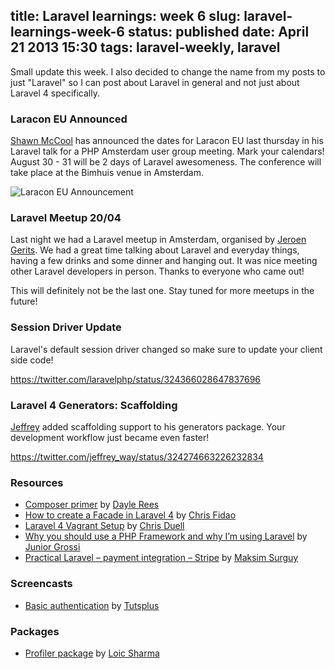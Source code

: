 title: Laravel learnings: week 6
slug: laravel-learnings-week-6
status: published
date: April 21 2013 15:30
tags: laravel-weekly, laravel
-------
Small update this week. I also decided to change the name from my posts to just "Laravel" so I can post about Laravel in general and not just about Laravel 4 specifically.<!--more-->

### Laracon EU Announced

[Shawn McCool](https://twitter.com/shawnmccool) has announced the dates for Laracon EU last thursday in his Laravel talk for a PHP Amsterdam user group meeting. Mark your calendars! August 30 - 31 will be 2 days of Laravel awesomeness. The conference will take place at the Bimhuis venue in Amsterdam.

![Laracon EU Announcement](https://raw.github.com/driesvints/Articles/master/weekly-laravel-learnings/images/laracon-eu-announcement.jpg)

### Laravel Meetup 20/04

Last night we had a Laravel meetup in Amsterdam, organised by [Jeroen Gerits](https://twitter.com/JeroenGerits). We had a great time talking about Laravel and everyday things, having a few drinks and some dinner and hanging out. It was nice meeting other Laravel developers in person. Thanks to everyone who came out!

This will definitely not be the last one. Stay tuned for more meetups in the future!

### Session Driver Update

Laravel's default session driver changed so make sure to update your client side code!

https://twitter.com/laravelphp/status/324366028647837696

### Laravel 4 Generators: Scaffolding

[Jeffrey](https://twitter.com/jeffrey_way) added scaffolding support to his generators package. Your development workflow just became even faster!

https://twitter.com/jeffrey_way/status/324274663226232834

### Resources

- [Composer primer](http://daylerees.com/composer-primer) by [Dayle Rees](https://twitter.com/daylerees)
- [How to create a Facade in Laravel 4](http://fideloper.com/create-facade-laravel-4) by [Chris Fidao](https://twitter.com/fideloper)
- [Laravel 4 Vagrant Setup](https://github.com/duellsy/Laravel-4-Vagrant) by [Chris Duell](https://twitter.com/duellsy)
- [Why you should use a PHP Framework and why I’m using Laravel](http://juniorgrossi.com/why-you-should-use-a-php-framework-and-why-im-using-laravel/) by [Junior Grossi](https://twitter.com/junior_grossi)
- [Practical Laravel – payment integration – Stripe](http://maxoffsky.com/code-blog/practical-laravel-payment-integration-stripe/) by [Maksim Surguy](https://twitter.com/msurguy)

### Screencasts

- [Basic authentication](https://tutsplus.com/lesson/basic-authentication/) by [Tutsplus](https://tutsplus.com)

### Packages

- [Profiler package](https://github.com/loic-sharma/profiler) by [Loic Sharma](https://twitter.com/sharmaloic)